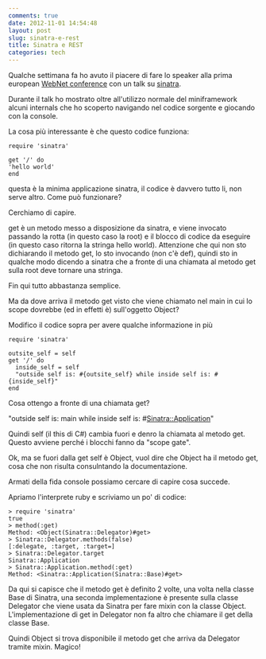 ```yaml
---
comments: true
date: 2012-11-01 14:54:48
layout: post
slug: sinatra-e-rest
title: Sinatra e REST
categories: tech
---
```


Qualche settimana fa ho avuto il piacere di fare lo speaker alla prima european [WebNet conference](http://webnetconf.eu) con un talk su [sinatra](http://www.sinatrarb.com/).

Durante il talk ho mostrato oltre all'utilizzo normale del miniframework alcuni internals che ho scoperto navigando nel codice sorgente e giocando con la console.

La cosa più interessante è che questo codice funziona:


    require 'sinatra'

    get '/' do
    'hello world'
    end


questa è la minima applicazione sinatra, il codice è davvero tutto li, non serve altro. Come può funzionare?

Cerchiamo di capire.

get è un metodo messo a disposizione da sinatra, e viene invocato passando la rotta (in questo caso la root) e il blocco di codice da eseguire (in questo caso ritorna la stringa hello world). Attenzione che qui non sto dichiarando il metodo get, lo sto invocando (non c'è def), quindi sto in qualche modo dicendo a sinatra che a fronte di una chiamata al metodo get sulla root deve tornare una stringa.

Fin qui tutto abbastanza semplice.

Ma da dove arriva il metodo get visto che viene chiamato nel main in cui lo scope dovrebbe (ed in effetti è) sull'oggetto Object?

Modifico il codice sopra per avere qualche informazione in più


    require 'sinatra'

    outsite_self = self
    get '/' do
      inside_self = self
      "outside self is: #{outsite_self} while inside self is: #{inside_self}"
    end


Cosa ottengo a fronte di una chiamata get?

"outside self is: main while inside self is: #<Sinatra::Application>"

Quindi self (il this di C#) cambia fuori e denro la chiamata al metodo get. Questo avviene perché i blocchi fanno da "scope gate".

Ok, ma se fuori dalla get self è Object, vuol dire che Object ha il metodo get, cosa che non risulta consulntando la documentazione.

Armati della fida console possiamo cercare di capire cosa succede.

Apriamo l'interprete ruby e scriviamo un po' di codice:


    > require 'sinatra'
    true
    > method(:get)
    Method: <Object(Sinatra::Delegator)#get>
    > Sinatra::Delegator.methods(false)
    [:delegate, :target, :target=]
    > Sinatra::Delegator.target
    Sinatra::Application
    > Sinatra::Application.method(:get)
    Method: <Sinatra::Application(Sinatra::Base)#get>


Da qui si capisce che il metodo get è definito 2 volte, una volta nella classe Base di Sinatra, una seconda implementazione è presente sulla classe Delegator che viene usata da Sinatra per fare mixin con la classe Object. L'implementazione di get in Delegator non fa altro che chiamare il get della classe Base.

Quindi Object si trova disponibile il metodo get che arriva da Delegator tramite mixin. Magico!
